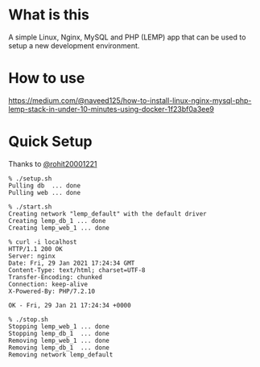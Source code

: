 # What is this
A simple Linux, Nginx, MySQL and PHP (LEMP) app that can be used to setup a new development environment.

# How to use
https://medium.com/@naveed125/how-to-install-linux-nginx-mysql-php-lemp-stack-in-under-10-minutes-using-docker-1f23bf0a3ee9

# Quick Setup
Thanks to [@rohit20001221](https://github.com/rohit20001221)
```
% ./setup.sh
Pulling db  ... done
Pulling web ... done

% ./start.sh
Creating network "lemp_default" with the default driver
Creating lemp_db_1 ... done
Creating lemp_web_1 ... done

% curl -i localhost
HTTP/1.1 200 OK
Server: nginx
Date: Fri, 29 Jan 2021 17:24:34 GMT
Content-Type: text/html; charset=UTF-8
Transfer-Encoding: chunked
Connection: keep-alive
X-Powered-By: PHP/7.2.10

OK - Fri, 29 Jan 21 17:24:34 +0000

% ./stop.sh
Stopping lemp_web_1 ... done
Stopping lemp_db_1  ... done
Removing lemp_web_1 ... done
Removing lemp_db_1  ... done
Removing network lemp_default
```
